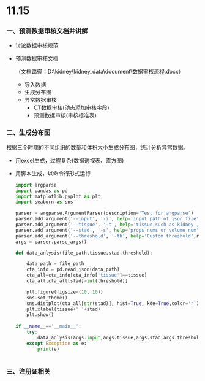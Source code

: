# 11.15

###  一、预测数据审核文档并讲解

- 讨论数据审核规范

- 预测数据审核文档

  （文档路径：D:\kidney\kidney_data\document\数据审核流程.docx）

  - 导入数据
  - 生成分布图
  - 异常数据审核
    - CT数据审核(动态添加审核字段)
    - 预测数据审核(审核标准表)

  

  

### 二、生成分布图



根据三个时期的不同组织的数量和体积大小生成分布图，统计分析异常数据。

- 用excel生成，过程复杂(数据透视表、直方图)

- 用脚本生成，以命令行形式运行

  ```python 
  import argparse
  import pandas as pd
  import matplotlib.pyplot as plt
  import seaborn as sns
  
  parser = argparse.ArgumentParser(description='Test for argparse')
  parser.add_argument('--input', '-i', help='input path of json file',required=True)
  parser.add_argument('--tissue', '-t', help='tissue such as kidney ,stone and so on',required=True)
  parser.add_argument('--stad', '-s', help='props_nums or volume_num', required=True)
  parser.add_argument('--threshold', '-th', help='Custom threshold',required=True)
  args = parser.parse_args()
  
  def data_anlysis(file_path,tissue,stad,threshold):
  
      data_path = file_path
      cta_info = pd.read_json(data_path) 
      cta_all=cta_info[cta_info['tissue']==tissue]
      cta_all[cta_all[stad]>int(threshold)]
  
      plt.figure(figsize=(10, 10))
      sns.set_theme()
      sns.distplot(cta_all[str(stad)], hist=True, kde=True,color='r')
      plt.xlabel(tissue+' '+stad)
      plt.show()
      
  if __name__=='__main__':
      try:
          data_anlysis(args.input,args.tissue,args.stad,args.threshold)
      except Exception as e:
          print(e)
          
  ```



### 三、注册证相关









